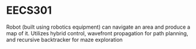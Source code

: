 # EECS301
Robot (built using robotics equipment) can navigate an area and produce
a map of it. Utilizes hybrid control, wavefront propagation for path
planning, and recursive backtracker for maze exploration
